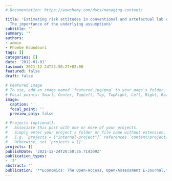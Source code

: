 ```yaml
---
# Documentation: https://wowchemy.com/docs/managing-content/

title: 'Estimating risk attitudes in conventional and artefactual lab experiments:
  The importance of the underlying assumptions'
subtitle: ''
summary: ''
authors:
- admin
- Phoebe Koundouri
tags: []
categories: []
date: '2012-01-01'
lastmod: 2021-12-24T22:50:27+02:00
featured: false
draft: false

# Featured image
# To use, add an image named `featured.jpg/png` to your page's folder.
# Focal points: Smart, Center, TopLeft, Top, TopRight, Left, Right, BottomLeft, Bottom, BottomRight.
image:
  caption: ''
  focal_point: ''
  preview_only: false

# Projects (optional).
#   Associate this post with one or more of your projects.
#   Simply enter your project's folder or file name without extension.
#   E.g. `projects = ["internal-project"]` references `content/project/deep-learning/index.md`.
#   Otherwise, set `projects = []`.
projects: []
publishDate: '2021-12-24T20:50:26.714309Z'
publication_types:
- '2'
abstract: ''
publication: '**Economics: The Open-Access, Open-Assessment E-Journal,**'
---
```

